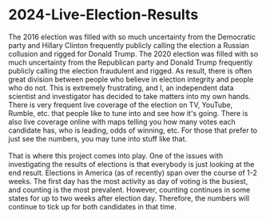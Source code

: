 # 2024-Live-Election-Results
The 2016 election was filled with so much uncertainty from the Democratic party and Hillary Clinton frequently publicly calling the election a Russian collusion and rigged for Donald Trump. The 2020 election was filled with so much uncertainty from the Republican party and Donald Trump frequently publicly calling the election fraudulent and rigged. As result, there is often great division between people who believe in election integrity and people who do not. This is extremely frustrating, and I, an independent data scientist and investigator has decided to take matters into my own hands. There is very frequent live coverage of the election on TV, YouTube, Rumble, etc. that people like to tune into and see how it's going. There is also live coverage online with maps telling you how many votes each candidate has, who is leading, odds of winning, etc. For those that prefer to just see the numbers, you may tune into stuff like that.\
\
That is where this project comes into play. One of the issues with investigating the results of elections is that everybody is just looking at the end result. Elections in America (as of recently) span over the course of 1-2 weeks. The first day has the most activity as day of voting is the busiest, and counting is the most prevalent. However, counting continues in some states for up to two weeks after election day. Therefore, the numbers will continue to tick up for both candidates in that time. 
